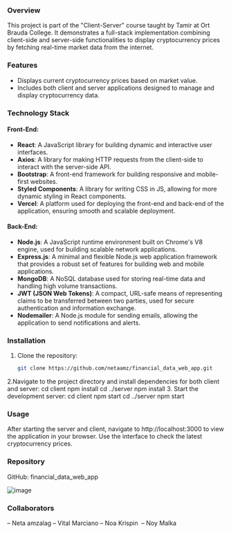 ### Overview
This project is part of the "Client-Server" course taught by Tamir at Ort Brauda College. It demonstrates a full-stack implementation combining client-side and server-side functionalities to display cryptocurrency prices by fetching real-time market data from the internet.

### Features
- Displays current cryptocurrency prices based on market value.
- Includes both client and server applications designed to manage and display cryptocurrency data.

### Technology Stack

#### Front-End:
- **React**: A JavaScript library for building dynamic and interactive user interfaces.
- **Axios**: A library for making HTTP requests from the client-side to interact with the server-side API.
- **Bootstrap**: A front-end framework for building responsive and mobile-first websites.
- **Styled Components**: A library for writing CSS in JS, allowing for more dynamic styling in React components.
- **Vercel**: A platform used for deploying the front-end and back-end of the application, ensuring smooth and scalable deployment.

#### Back-End:
- **Node.js**: A JavaScript runtime environment built on Chrome's V8 engine, used for building scalable network applications.
- **Express.js**: A minimal and flexible Node.js web application framework that provides a robust set of features for building web and mobile applications.
- **MongoDB**: A NoSQL database used for storing real-time data and handling high volume transactions.
- **JWT (JSON Web Tokens)**: A compact, URL-safe means of representing claims to be transferred between two parties, used for secure authentication and information exchange.
- **Nodemailer**: A Node.js module for sending emails, allowing the application to send notifications and alerts.

### Installation

1. Clone the repository:
   ```bash
   git clone https://github.com/netaamz/financial_data_web_app.git
2.Navigate to the project directory and install dependencies for both client and server:
cd client
npm install
cd ../server
npm install
3. Start the development server:
cd client
npm start
cd ../server
npm start

### Usage
After starting the server and client, navigate to http://localhost:3000 to view the application in your browser.
Use the interface to check the latest cryptocurrency prices.

### Repository
GitHub: financial_data_web_app

![image](https://github.com/user-attachments/assets/48fde578-0055-47b8-b691-6149d383a5ee)

### Collaborators 
– Neta amzalag 
– Vital Marciano 
– Noa Krispin 
– Noy Malka

